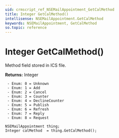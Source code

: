 ```yaml
---
uid: crmscript_ref_NSEMailAppointment_GetCalMethod
title: Integer GetCalMethod()
intellisense: NSEMailAppointment.GetCalMethod
keywords: NSEMailAppointment, GetCalMethod
so.topic: reference
---
```


# Integer GetCalMethod()

Method field stored in ICS file.

**Returns:** Integer

     - Enum: 0 = Unknown 
     - Enum: 1 = Add 
     - Enum: 2 = Cancel 
     - Enum: 3 = Counter 
     - Enum: 4 = DeclineCounter 
     - Enum: 5 = Publish 
     - Enum: 6 = Refresh 
     - Enum: 7 = Reply 
     - Enum: 8 = Request 

```crmscript
NSEMailAppointment thing;
Integer calMethod  = thing.GetCalMethod();
```


